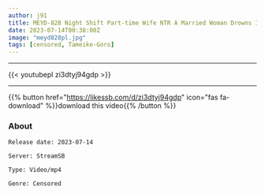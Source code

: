 ```yaml
---
author: j91
title: MEYD-828 Night Shift Part-time Wife NTR A Married Woman Drowns In Adultery Under The Cover Of Darkness... Kana Kusakabe
date: 2023-07-14T00:38:00Z
image: "meyd828pl.jpg"
tags: [censored, Tameike-Goro]
---
```

___

{{< youtubepl zi3dtyj94gdp >}}
___

{{% button href="https://likessb.com/d/zi3dtyj94gdp" icon="fas fa-download" %}}download this video{{% /button %}}
### About

`Release date: 2023-07-14`

`Server: StreamSB`

`Type: Video/mp4`

`Genre:	Censored`